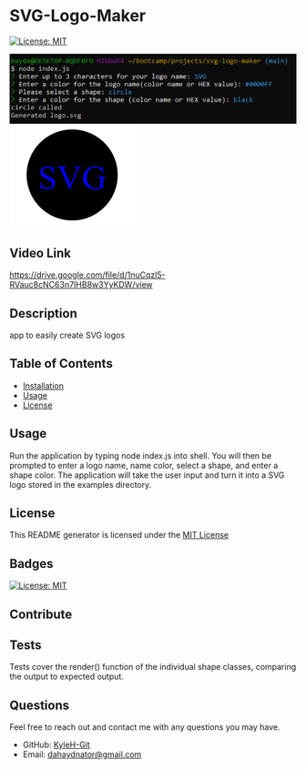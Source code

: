 # SVG-Logo-Maker
  [![License: MIT](https://img.shields.io/badge/License-MIT-yellow.svg)](https://opensource.org/licenses/MIT)

![alt text](./lib/images/readmeimg1.png)
![alt text](./lib/images/readmeimg2.png)

  ## Video Link
  https://drive.google.com/file/d/1nuCqzl5-RVauc8cNC63n7IHB8w3YyKDW/view
  
  ## Description
  app to easily create SVG logos

  ## Table of Contents
  - [Installation](#installation)
  - [Usage](#usage)
  - [License](#license)

  
  

  ## Usage
  Run the application by typing node index.js into shell. You will then be prompted to enter a logo name, name color, select a shape, and enter a shape color. The application will take the user input and turn it into a SVG logo stored in the examples directory.

  ## License
  This README generator is licensed under the [MIT License](https://opensource.org/licenses/MIT)
  

  ## Badges
  [![License: MIT](https://img.shields.io/badge/License-MIT-yellow.svg)](https://opensource.org/licenses/MIT)

  ## Contribute
  

  ## Tests
  Tests cover the render() function of the individual shape classes, comparing the output to expected output.

  ## Questions
  Feel free to reach out and contact me with any questions you may have.
  - GitHub: [KyleH-Git](https://github.com/KyleH-Git)
  - Email: dahaydnator@gmail.com
